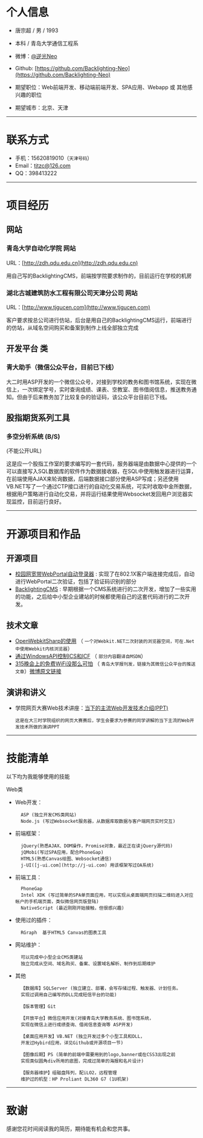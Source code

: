 # 个人信息

 - 唐宗超 / 男 / 1993
 - 本科 / 青岛大学通信工程系
 - 微博：[@逆光Neo](http://weibo.com/tjtzc) 
 - Github: [https://github.com/Backlighting-Neo](https://github.com/Backlighting-Neo)

 - 期望职位：Web前端开发、移动端前端开发、SPA应用、Webapp 或 其他感兴趣的职位
 - 期望城市：北京、天津

---
# 联系方式

- 手机：15620819010（```天津号码```）
- Email：tjtzc@126.com 
- QQ：398413222

---



# 项目经历


## 网站

### 青岛大学自动化学院 网站
 
URL：[http://zdh.qdu.edu.cn](http://zdh.qdu.edu.cn)

用自己写的BacklightingCMS，前端按学院要求制作的，目前运行在学校的机房


### 湖北古城建筑防水工程有限公司天津分公司 网站

URL：[http://www.tjgucen.com](http://www.tjgucen.com)

客户要求按总公司进行仿站，后台是用自己的BacklightingCMS运行，前端进行的仿站，从域名空间购买和备案到制作上线全部独立完成

##  开发平台 类

### 青大助手（微信公众平台，目前已下线）

大二时用ASP开发的一个微信公众号，对接到学校的教务和图书馆系统，实现在微信上，一次绑定学号，实时查询成绩、课表、空教室、图书借阅信息，推送教务通知。但由于后来教务加了比较复杂的验证码，该公众平台目前已下线。

 
## 股指期货系列工具

### 多空分析系统 (B/S)


(不能公开URL)


这是应一个股指工作室的要求编写的一套代码，服务器端是由数据中心提供的一个可以直接写入SQL数据库的软件作为数据接收器，在SQL中使用触发器进行运算，在前端使用AJAX来轮询数据，后端数据接口部分使用ASP写成；另还使用VB.NET写了一个通过CTP接口进行的自动化交易系统，可实时收取中金所数据，根据用户策略进行自动化交易，并将运行结果使用Websocket发回用户浏览器实现监控，目前运行良好。

---

# 开源项目和作品


## 开源项目

 - [校园网宽带WebPortal自动登录器](https://github.com/Backlighting-Neo/QDU-Enet-AutoLoginer) : 实现了在802.1X客户端连接完成后，自动进行WebPortal二次验证，包括了验证码识别的部分
 - [BacklightingCMS](https://github.com/Backlighting-Neo/BacklightingCMS) : 早期根据一个CMS系统进行的二次开发，增加了一些实用的功能，之后给中小型企业建站的时候都使用自己的这套代码进行的二次开发。

## 技术文章

- [OpenWebkitSharp的使用](http://blog.163.com/tjtzc@126/blog/static/538470872015317111526363) （ ```一个对Webkit.NET二次封装的浏览器空间，可在.Net中使用Webkit内核浏览器```）
- [通过WindowsAPI控制ICS和ICF](http://blog.163.com/tjtzc@126/blog/static/538470872015317111852972/#) （ ```部分内容翻译自MSDN```）
- [315晚会上的免费WiFi没那么可怕](http://mp.weixin.qq.com/s?__biz=MzA3MzY3MDEwNw==&mid=204901436&idx=2&sn=f6cac36c8db2e2e82843e05b419e90ad) （ ```青岛大学报刊发，链接为其微信公众平台的推送文章```）[微博原文链接](http://weibo.com/p/1001603820795880188657) 




## 演讲和讲义

  - 学院网页大赛Web技术讲座：[当下的主流Web开发技术介绍(PPT)](https://github.com/Backlighting-Neo/PublicDocument/blob/master/WebDevelop.pdf)
  
		这是在大三时学院组织的网页大赛赛后，学生会要求为参赛的同学讲解的当下主流的Web开发技术所做的演讲PPT

---


# 技能清单

以下均为我能够使用的技能

Web类

- Web开发：
 
        ASP (独立开发CMS类网站)
		Node.js (写过Websocket服务器，从数据库取数据与客户端网页实时交互)
        
- 前端框架：

		jQuery(熟悉AJAX、DOM操作，Promise对象，最近正在读jQuery源代码)
		jQMobi(写过SPA应用，配合PhoneGap)
		HTML5(熟悉Canvas绘图、Websocket通信)
		j-UI([j-ui.com](http://j-ui.com) 用该框架写过OA系统)

- 前端工具：

		PhoneGap
		Intel XDK (写过简单的SPA单页面应用，可以实现从桌面端网页扫描二维码进入对应帐户的手机端页面，类似微信网页版登陆)
		NativeScript (最近刚刚开始接触，但很感兴趣)

- 使用过的插件：

		RGraph  基于HTML5 Canvas的图表工具

- 网站维护：

		可以完成中小型企业CMS类建站
		独立完成从空间、域名购买、备案、设置域名解析、制作到后期维护


- 其他



		【数据库】SQLServer (独立建立、部署，会写存储过程、触发器、计划任务。
		实现过调用自己编写的DLL完成短信平台的功能)

		【版本管理】Git

		【开放平台】微信应用开发(对接青岛大学教务系统、图书馆系统，
		实现在微信上进行成绩查询、借阅信息查询等 ASP开发)

		【桌面应用开发】VB.NET (独立开发过多个小型工具和DLL，
		开发过Hybird应用，详见Github或开源项目一节)

		【图像后期】PS (简单的前端中需要用到的logo,banner或在CSS3出现之前
		实现类似圆角div所用的底图，完成过简单的海报和名片设计)

		【服务器维护】组磁盘阵列，配iLO2，远程管理 
		维护过的机型：HP Proliant DL360 G7 (1U机架)




---

# 致谢
感谢您花时间阅读我的简历，期待能有机会和您共事。